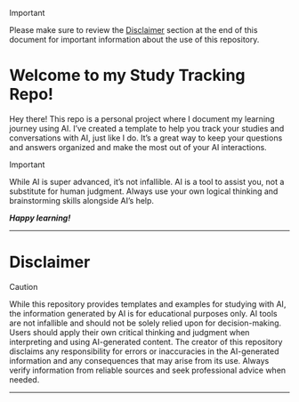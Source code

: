 > [!IMPORTANT]
> Please make sure to review the [Disclaimer](#disclaimer) section at the end of this document for important information about the use of this repository.

# Welcome to my Study Tracking Repo!

Hey there! This repo is a personal project where I document my learning journey using AI. I’ve created a template to help you track your studies and conversations with AI, just like I do. It’s a great way to keep your questions and answers organized and make the most out of your AI interactions.

> [!IMPORTANT]
> While AI is super advanced, it’s not infallible.
> AI is a tool to assist you, not a substitute for human judgment.
> Always use your own logical thinking and brainstorming skills alongside AI’s help. 

***Happy learning!***

---
# Disclaimer
> [!CAUTION]
>  While this repository provides templates and examples for studying with AI, the information generated by AI is for educational purposes only. AI tools are not infallible and should not be solely relied upon for decision-making. Users should apply their own critical thinking and judgment when interpreting and using AI-generated content. The creator of this repository disclaims any responsibility for errors or inaccuracies in the AI-generated information and any consequences that may arise from its use. Always verify information from reliable sources and seek professional advice when needed.
---